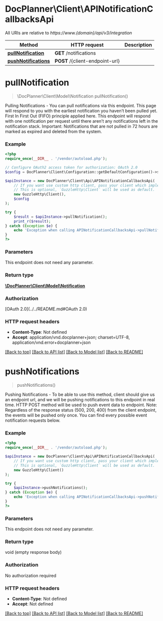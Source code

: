 # DocPlanner\Client\APINotificationCallbacksApi

All URIs are relative to *https://www.{domain}/api/v3/integration*

Method | HTTP request | Description
------------- | ------------- | -------------
[**pullNotification**](APINotificationCallbacksApi.md#pullnotification) | **GET** /notifications | 
[**pushNotifications**](APINotificationCallbacksApi.md#pushnotifications) | **POST** /{client-endpoint-url} | 

# **pullNotification**
> \DocPlanner\Client\Model\Notification pullNotification()



Pulling Notifications - You can pull notifications via this endpoint. This page will respond to you with the earliest notification you haven’t been pulled yet. First In First Out (FIFO) principle applied here. This endpoint will respond with one notification per request until there aren’t any notifications left in the notification stack. Important: Notifications that are not pulled in 72 hours are marked as expired and deleted from the system.

### Example
```php
<?php
require_once(__DIR__ . '/vendor/autoload.php');

// Configure OAuth2 access token for authorization: OAuth 2.0
$config = DocPlanner\Client\Configuration::getDefaultConfiguration()->setAccessToken('YOUR_ACCESS_TOKEN');

$apiInstance = new DocPlanner\Client\Api\APINotificationCallbacksApi(
    // If you want use custom http client, pass your client which implements `GuzzleHttp\ClientInterface`.
    // This is optional, `GuzzleHttp\Client` will be used as default.
    new GuzzleHttp\Client(),
    $config
);

try {
    $result = $apiInstance->pullNotification();
    print_r($result);
} catch (Exception $e) {
    echo 'Exception when calling APINotificationCallbacksApi->pullNotification: ', $e->getMessage(), PHP_EOL;
}
?>
```

### Parameters
This endpoint does not need any parameter.

### Return type

[**\DocPlanner\Client\Model\Notification**](../Model/Notification.md)

### Authorization

[OAuth 2.0](../../README.md#OAuth 2.0)

### HTTP request headers

 - **Content-Type**: Not defined
 - **Accept**: application/vnd.docplanner+json; charset=UTF-8, application/vnd.error+docplanner+json

[[Back to top]](#) [[Back to API list]](../../README.md#documentation-for-api-endpoints) [[Back to Model list]](../../README.md#documentation-for-models) [[Back to README]](../../README.md)

# **pushNotifications**
> pushNotifications()



Pushing Notifications - To be able to use this method, client should give us an endpoint url, and we will be pushing notifications to this endpoint in real time. HTTP POST method will be used to push event data to endpoint. Note: Regardless of the response status (500, 200, 400) from the client endpoint, the events will be pushed only once. You can find every possible event notification requests below.

### Example
```php
<?php
require_once(__DIR__ . '/vendor/autoload.php');

$apiInstance = new DocPlanner\Client\Api\APINotificationCallbacksApi(
    // If you want use custom http client, pass your client which implements `GuzzleHttp\ClientInterface`.
    // This is optional, `GuzzleHttp\Client` will be used as default.
    new GuzzleHttp\Client()
);

try {
    $apiInstance->pushNotifications();
} catch (Exception $e) {
    echo 'Exception when calling APINotificationCallbacksApi->pushNotifications: ', $e->getMessage(), PHP_EOL;
}
?>
```

### Parameters
This endpoint does not need any parameter.

### Return type

void (empty response body)

### Authorization

No authorization required

### HTTP request headers

 - **Content-Type**: Not defined
 - **Accept**: Not defined

[[Back to top]](#) [[Back to API list]](../../README.md#documentation-for-api-endpoints) [[Back to Model list]](../../README.md#documentation-for-models) [[Back to README]](../../README.md)

